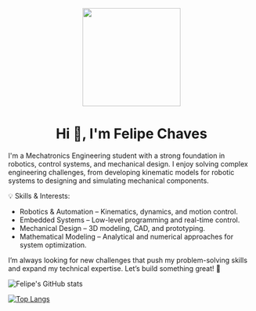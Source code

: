 <div id="header" align="center">
  <img src="https://i.giphy.com/media/v1.Y2lkPTc5MGI3NjExdDNhNGFlMGQ3NnczeHk5czNraTlyZm9iNWE4bmQ2a3Fub293M3BiYSZlcD12MV9pbnRlcm5hbF9naWZfYnlfaWQmY3Q9Zw/AvVomHLXVfoLrgmlJX/giphy.gif" width="200"/>
  <h1 align="center">Hi 👋, I'm Felipe Chaves</h1>
</div>

I'm a Mechatronics Engineering student with a strong foundation in robotics, control systems, and mechanical design. I enjoy solving complex engineering challenges, from developing kinematic models for robotic systems to designing and simulating mechanical components.

💡 Skills & Interests:
 -  Robotics & Automation – Kinematics, dynamics, and motion control.
 -  Embedded Systems – Low-level programming and real-time control.
 -  Mechanical Design – 3D modeling, CAD, and prototyping.
 -  Mathematical Modeling – Analytical and numerical approaches for system optimization.
 

I’m always looking for new challenges that push my problem-solving skills and expand my technical expertise. Let’s build something great! 🚀

![Felipe's GitHub stats](https://github-readme-stats.vercel.app/api?username=FelipeCh18&show_icons=true&theme=transparent)

[![Top Langs](https://github-readme-stats.vercel.app/api/top-langs/?username=FelipeCh18&layout=donut-vertical)](https://github.com/FelipeCh18/github-readme-stats)

<!--
**FelipeCh18/FelipeCh18** is a ✨ _special_ ✨ repository because its `README.md` (this file) appears on your GitHub profile.

Here are some ideas to get you started:

- 🔭 I’m currently working on ...
- 🌱 I’m currently learning ...
- 👯 I’m looking to collaborate on ...
- 🤔 I’m looking for help with ...
- 💬 Ask me about ...
- 📫 How to reach me: ...
- 😄 Pronouns: ...
- ⚡ Fun fact: ...
-->
